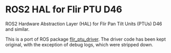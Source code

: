 # ROS2 HAL for Flir PTU D46
ROS2 Hardware Abstraction Layer (HAL) for Flir Pan Tilt Units (PTUs) D46 and similar.

This is a port of ROS package [flir_ptu_driver](https://github.com/ros-drivers/flir_ptu). The driver code has been kept original, with the exception of debug logs, which were stripped down.
